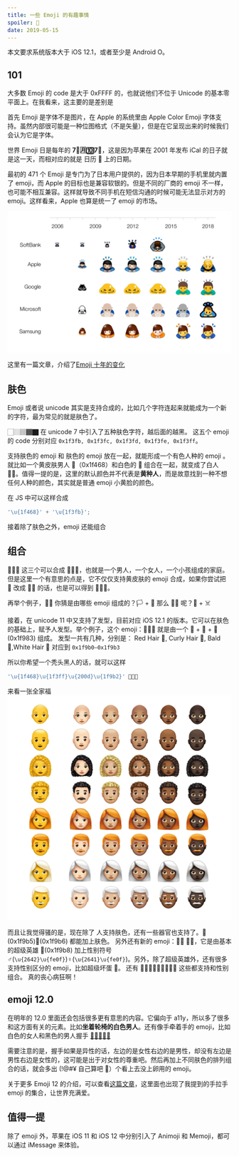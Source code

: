 ```yaml
---
title: 一些 Emoji 的有趣事情
spoiler: 🌈
date: 2019-05-15
---
```


本文要求系统版本大于 iOS 12.1，或者至少是 Android O。

## 101

大多数 Emoji 的 code 是大于 0xFFFF 的，也就说他们不位于 Unicode 的基本零平面上。在我看来，这主要的是差别是

首先 Emoji 是字体不是图片，在 Apple 的系统里由 Apple Color Emoji 字体支持。虽然内部很可能是一种位图格式（不是矢量），但是在它呈现出来的时候我们会认为它是字体。

世界 Emoji 日是每年的 **7⃣️🈷️🔟7⃣️**，这是因为苹果在 2001 年发布 iCal 的日子就是这一天，而相对应的就是 日历 📅 上的日期。

最初的 471 个 Emoji 是专门为了日本用户提供的，因为日本早期的手机里就内置了 emoji，而 Apple 的目标也是兼容软银的。但是不同的厂商的 emoji 不一样，也可能不相互兼容。这样就导致不同手机在短信沟通的时候可能无法显示对方的 emoji。这样看来，Apple 也算是统一了 emoji 的市场。

![](./emoji-comparison-2006-2018-softbank-emojipedia.jpg)

这里有一篇文章，介绍了[Emoji 十年的变化](https://blog.emojipedia.org/apple-emoji-turns-10/)

## 肤色

Emoji 或者说 unicode 其实是支持合成的，比如几个字符连起来就能成为一个新的字符，最为常见的就是肤色了。

🏻🏼🏽🏾🏿 在 unicode 7 中引入了五种肤色字符，越后面的越黑。
这五个 emoji 的 code 分别对应 `0x1f3fb, 0x1f3fc, 0x1f3fd, 0x1f3fe, 0x1f3ff`。

支持肤色的 emoji 和 肤色的 emoji 放在一起，就能形成一个有色人种的 emoji 。
就比如一个黄皮肤男人 👨（0x1f468）和白色的 🏻 组合在一起，就变成了白人 👨🏻。值得一提的是，这里的默认颜色并不代表是**黄种人**，而是故意找到一种不想任何人种的颜色，其实就是普通 emoji 小黄脸的颜色。

在 JS 中可以这样合成

```js
'\u{1f468}' + '\u{1f3fb}';
```

接着除了肤色之外，emoji 还能组合

## 组合

👨👩👧 这三个可以合成 👨‍👩‍👧，也就是一个男人，一个女人，一个小孩组成的家庭。
但是这里一个有意思的点是，它不仅仅支持黄皮肤的 emoji 合成，如果你尝试把 👨 改成 👨🏻 的话，也是可以得到 👨‍👩‍👧。

再举个例子，🏳️‍🌈 你猜是由哪些 emoji 组成的？🏳️ + 🌈
那么 🏴‍☠️ 呢？🏴 + ☠️

接着，在 unicode 11 中又支持了发型，目前对应 iOS 12.1 的版本。它可以在肤色的基础上，赋予人发型。举个例子，这个 emoji：👩🏻‍🦳
就是由一个 👩 + 🏼 + 🦳(0x1f983) 组成。
发型一共有几种，分别是：
Red Hair 🦰, Curly Hair 🦱, Bald 🦲,White Hair 🦳
对应到 `0x1f9b0—0x1f9b3`

所以你希望一个秃头黑人的话，就可以这样

```js
'\u{1f468}\u{1f3ff}\u{200d}\u{1f9b2}' 👨🏿‍🦲
```

来看一张全家福
![](./apple-new-emoji-hair-options-2018-emojipedia.jpg)

而且让我觉得骚的是，现在除了 人支持肤色，还有一些器官也支持了。🦵(0x1f9b5)🦶(0x1f9b6) 都能加上肤色。
另外还有新的 emoji：🦸‍♀️ 🦸‍♂️，它是由基本的超级英雄 🦸(0x1f9b8) 加上性别符号 ♂️(`\u{2642}\u{fe0f}`)♀️(`\u{2641}\u{fe0f}`)。另外，除了超级英雄外，还有很多支持性别区分的 emoji，比如超级坏蛋 🦹。
还有 🧙🧚🧛🧜🧝🧞🧟🧗🧘 这些都支持和性别组合。
真的丧心病狂啊！

## emoji 12.0

在明年的 12.0 里面还会包括很多更有意思的内容。它偏向于 a11y，所以多了很多和这方面有关的元素。比如**坐着轮椅的白色男人**。还有像手牵着手的 emoji，比如白色的女人和黑色的男人握手 [👩🏻‍🤝‍👨🏿](https://emojipedia.org/woman-and-man-holding-hands-light-skin-tone-dark-skin-tone/)

需要注意的是，握手如果是异性的话，左边的是女性右边的是男性，却没有左边是男性右边是女性的，这可能是出于对女性的尊重吧。然后再加上不同肤色的排列组合的话，就会多出 (!@#¥ 自己算吧 🌚）个看上去没上卵用的 emoji。

关于更多 Emoji 12 的介绍，可以查看[这篇文章](https://blog.emojipedia.org/230-new-emojis-in-final-list-for-2019/)，这里面也出现了我提到的手拉手 emoji 的集合，让世界充满爱。

## 值得一提

除了 emoji 外，苹果在 iOS 11 和 iOS 12 中分别引入了 Animoji 和 Memoji，都可以通过 iMessage 来体验。
